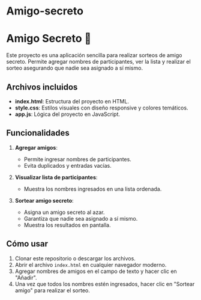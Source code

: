 # Amigo-secreto
# Amigo Secreto 🎉

Este proyecto es una aplicación sencilla para realizar sorteos de amigo secreto. Permite agregar nombres de participantes, ver la lista y realizar el sorteo asegurando que nadie sea asignado a sí mismo.

## Archivos incluidos
- **index.html**: Estructura del proyecto en HTML.
- **style.css**: Estilos visuales con diseño responsive y colores temáticos.
- **app.js**: Lógica del proyecto en JavaScript.

## Funcionalidades
1. **Agregar amigos**:
   - Permite ingresar nombres de participantes.
   - Evita duplicados y entradas vacías.

2. **Visualizar lista de participantes**:
   - Muestra los nombres ingresados en una lista ordenada.

3. **Sortear amigo secreto**:
   - Asigna un amigo secreto al azar.
   - Garantiza que nadie sea asignado a sí mismo.
   - Muestra los resultados en pantalla.

## Cómo usar
1. Clonar este repositorio o descargar los archivos.
2. Abrir el archivo `index.html` en cualquier navegador moderno.
3. Agregar nombres de amigos en el campo de texto y hacer clic en "Añadir".
4. Una vez que todos los nombres estén ingresados, hacer clic en "Sortear amigo" para realizar el sorteo.

